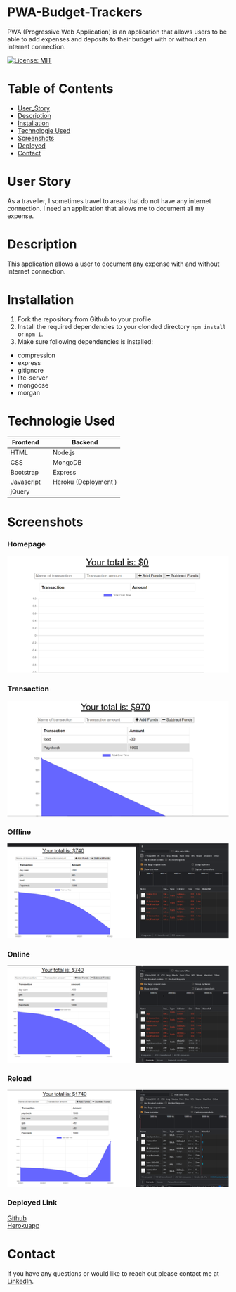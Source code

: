 # PWA-Budget-Trackers
PWA (Progressive Web Application) is an application that allows users to be able to add expenses and deposits to their budget with or without an internet connection.

[![License: MIT](https://img.shields.io/badge/License-MIT-yellow.svg)](https://opensource.org/licenses/MIT)

# Table of Contents
* [User_Story](#User_Story)
* [Description](#Description)
* [Installation](#Installation)
* [Technologie Used](#Technologie_Used)
* [Screenshots](#Screenshots) 
* [Deployed](###Deployed_Link)
* [Contact](#Contact)
# User Story 
As a traveller, I sometimes travel to areas that do not have any internet connection.  I need an application that allows me to document all my expense.

# Description
This application allows a user to document any expense with and without internet connection.

# Installation 
1. Fork the repository from Github to your profile.
2. Install the required dependencies to your clonded directory `npm install` or `npm i`.
3. Make sure following dependencies is installed:
 - compression
 - express
 - gitignore
 - lite-server
 - mongoose
 - morgan

# Technologie Used
| Frontend      |    | Backend |
| ----------- | --- | ----------- |
| HTML      | | Node.js       |
| CSS   | | MongoDB         |
| Bootstrap   | | Express        |
| Javascript   | |Heroku (Deployment )      |
| jQuery   |   

# Screenshots
### Homepage
![homepage](public/assets/images/homepage.png)
### Transaction
![transaction](public/assets/images/transaction.png)
### Offline
![offline](public/assets/images/offline.png)
### Online
![online](public/assets/images/online.png)
### Reload
![reload](public/assets/images/reload.png)

### Deployed Link 
[Github](https://github.com/anhcu/PWA-Budget-Trackers)
<br>
[Herokuapp](https://pwa-traveler-tracker.herokuapp.com/)

# Contact
If you have any questions or would like to reach out please contact me at [LinkedIn](https://www.linkedin.com/in/anh-cu/).